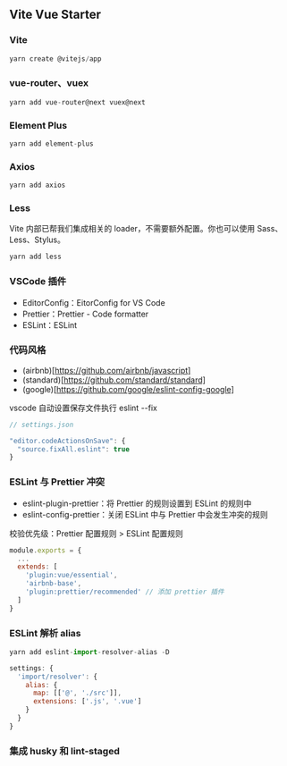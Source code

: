 ## Vite Vue Starter

### Vite

```js
yarn create @vitejs/app
```

### vue-router、vuex

```js
yarn add vue-router@next vuex@next
```

### Element Plus

```js
yarn add element-plus
```

### Axios

```js
yarn add axios
```

### Less

Vite 内部已帮我们集成相关的 loader，不需要额外配置。你也可以使用 Sass、Less、Stylus。 

```js
yarn add less
```

### VSCode 插件

* EditorConfig：EitorConfig for VS Code
* Prettier：Prettier - Code formatter
* ESLint：ESLint

### 代码风格

* (airbnb)[https://github.com/airbnb/javascript]
* (standard)[https://github.com/standard/standard]
* (google)[https://github.com/google/eslint-config-google]

vscode 自动设置保存文件执行 eslint --fix

```js
// settings.json

"editor.codeActionsOnSave": {
  "source.fixAll.eslint": true
}
```

### ESLint 与 Prettier 冲突

* eslint-plugin-prettier：将 Prettier 的规则设置到 ESLint 的规则中
* eslint-config-prettier：关闭 ESLint 中与 Prettier 中会发生冲突的规则

校验优先级：Prettier 配置规则 > ESLint 配置规则

```js
module.exports = {
  ...
  extends: [
    'plugin:vue/essential',
    'airbnb-base',
    'plugin:prettier/recommended' // 添加 prettier 插件
  ]
}
```

### ESLint 解析 alias

```js
yarn add eslint-import-resolver-alias -D
```

```js
settings: {
  'import/resolver': {
    alias: {
      map: [['@', './src']],
      extensions: ['.js', '.vue']
    }
  }
}
```

### 集成 husky 和 lint-staged

